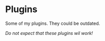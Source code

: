# Plugins
Some of my plugins.
They could be outdated.

*Do not expect that these plugins wil work!*

